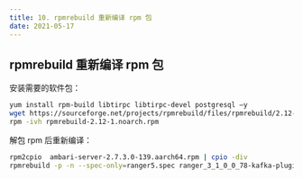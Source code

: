 ```yaml
---
title: 10. rpmrebuild 重新编译 rpm 包
date: 2021-05-17
---
```


## rpmrebuild 重新编译 rpm 包

安装需要的软件包：

```bash
yum install rpm-build libtirpc libtirpc-devel postgresql –y
wget https://sourceforge.net/projects/rpmrebuild/files/rpmrebuild/2.12-1/rpmrebuild-2.12-1.noarch.rpm/download -O rpmrebuild-2.12-1.noarch.rpm
rpm -ivh rpmrebuild-2.12-1.noarch.rpm
```

解包 rpm 后重新编译：

```bash
rpm2cpio  ambari-server-2.7.3.0-139.aarch64.rpm | cpio -div
rpmrebuild -p -n --spec-only=ranger5.spec ranger_3_1_0_0_78-kafka-plugin-1.2.0.3.1.0.0-78.aarch64.rpm
```

